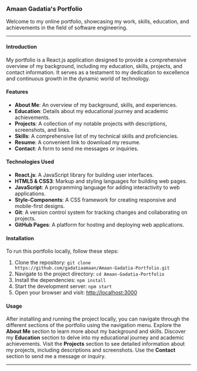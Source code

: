 ### Amaan Gadatia's Portfolio

Welcome to my online portfolio, showcasing my work, skills, education, and achievements in the field of software engineering.

---

#### Introduction

My portfolio is a React.js application designed to provide a comprehensive overview of my background, including my education, skills, projects, and contact information. It serves as a testament to my dedication to excellence and continuous growth in the dynamic world of technology.

#### Features

- **About Me**: An overview of my background, skills, and experiences.
- **Education**: Details about my educational journey and academic achievements.
- **Projects**: A collection of my notable projects with descriptions, screenshots, and links.
- **Skills**: A comprehensive list of my technical skills and proficiencies.
- **Resume**: A convenient link to download my resume.
- **Contact**: A form to send me messages or inquiries.

#### Technologies Used

- **React.js**: A JavaScript library for building user interfaces.
- **HTML5 & CSS3**: Markup and styling languages for building web pages.
- **JavaScript**: A programming language for adding interactivity to web applications.
- **Style-Components**: A CSS framework for creating responsive and mobile-first designs.
- **Git**: A version control system for tracking changes and collaborating on projects.
- **GitHub Pages**: A platform for hosting and deploying web applications.

#### Installation

To run this portfolio locally, follow these steps:

1. Clone the repository: `git clone https://github.com/gadatiaamaan/Amaan-Gadatia-Portfolio.git`
2. Navigate to the project directory: `cd Amaan-Gadatia-Portfolio`
3. Install the dependencies: `npm install`
4. Start the development server: `npm start`
5. Open your browser and visit: [http://localhost:3000](http://localhost:3000)

#### Usage

After installing and running the project locally, you can navigate through the different sections of the portfolio using the navigation menu. Explore the **About Me** section to learn more about my background and skills. Discover my **Education** section to delve into my educational journey and academic achievements. Visit the **Projects** section to see detailed information about my projects, including descriptions and screenshots. Use the **Contact** section to send me a message or inquiry.

---

